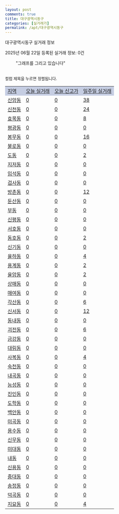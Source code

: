 ```yaml
---
layout: post
comments: true
title: 대구광역시동구
categories: [실거래가]
permalink: /apt/대구광역시동구
---
```


대구광역시동구 실거래 정보

2025년 06월 22일 등록된 실거래 정보: 0건

<!--<script async src="https://pagead2.googlesyndication.com/pagead/js/adsbygoogle.js?client=ca-pub-3485438051770037"
 crossorigin="anonymous"></script>-->

<script type="text/javascript">
  google.charts.load('current', {'packages':['corechart']});
  google.charts.setOnLoadCallback(drawChart);

  function drawChart() {
    var data = google.visualization.arrayToDataTable([['거래일', '매매', '전월세', '전매'], ['21-01', 6, 2, 2], ['21-02', 0, 1, 0], ['21-03', 0, 1, 0], ['21-04', 0, 1, 0], ['21-05', 1, 0, 0], ['21-06', 0, 7, 0], ['21-07', 16, 57, 0], ['21-08', 153, 208, 23], ['21-09', 145, 204, 34], ['21-10', 188, 284, 29], ['21-11', 142, 230, 16], ['21-12', 137, 269, 22], ['22-01', 114, 303, 11], ['22-02', 114, 330, 15], ['22-03', 166, 396, 11], ['22-04', 143, 420, 19], ['22-05', 130, 285, 15], ['22-06', 111, 306, 14], ['22-07', 123, 229, 37], ['22-08', 15, 58, 6], ['23-07', 0, 5, 0], ['23-08', 0, 2, 0], ['23-09', 0, 4, 1], ['23-10', 27, 128, 3], ['23-11', 183, 422, 39], ['23-12', 203, 482, 53], ['24-01', 3, 20, 0], ['24-02', 1, 4, 0], ['24-03', 0, 7, 0], ['24-04', 0, 1, 0], ['24-05', 5, 36, 1], ['24-06', 145, 263, 13], ['24-07', 287, 426, 30], ['24-08', 296, 475, 44], ['24-09', 232, 311, 19], ['24-10', 284, 113, 285], ['24-11', 137, 0, 137], ['24-12', 182, 182, 182], ['25-01', 168, 168, 168], ['25-02', 224, 224, 223], ['25-03', 303, 303, 303], ['25-04', 268, 268, 268], ['25-05', 258, 258, 258], ['25-06', 145, 145, 145]]);

    var options = {
      title: '최근 1년간 유형별 거래량 추이',
      legend: { position: 'bottom' }
    };

    setTimeout(function() {
        var chart = new google.visualization.LineChart(document.getElementById('columnchart_material'));
        chart.draw(data, (options));
        document.getElementById('loading').style.display = 'none';
        var dayLabel = (new Date()).getDay();
        if (dayLabel < 2) {
            sorttable.innerSortFunction.apply(document.getElementById('week'), []);
            sorttable.innerSortFunction.apply(document.getElementById('week'), []);        
        }
        else {
            sorttable.innerSortFunction.apply(document.getElementById('today'), []);
            sorttable.innerSortFunction.apply(document.getElementById('today'), []);
        }
    }, 200);

  }
</script>

<div id="loading" style="z-index:20; display: block; margin-left: 35px">"그래프를 그리고 있습니다"</div>
<div id="columnchart_material" style="width: 95%; margin-left: -35px; display: block"></div>
<!--<div style="width: 95%; margin-left: -35px; display: block">
      <script async src="https://pagead2.googlesyndication.com/pagead/js/adsbygoogle.js?client=ca-pub-3485438051770037"
          crossorigin="anonymous"></script>
      <ins class="adsbygoogle"
          style="display:block"
          data-ad-format="fluid"
          data-ad-layout-key="-fb+5w+4e-db+86"
          data-ad-client="ca-pub-3485438051770037"
          data-ad-slot="1827090281"></ins>
      <script>
          (adsbygoogle = window.adsbygoogle || []).push({});
      </script>
</div>-->
<br>

<font size='small' style='font-size: small;'>컬럼 제목을 누르면 정렬됩니다.</font>
<table class="sortable">
  <tr style='background-color: rgba(114, 132, 186,0.4);'>
    <td id="region"><a href="#">지역</a></td>
    <td id="today"><a href="#">오늘 실거래</a></td>
    <td id="today_new"><a href="#">오늘 신고가</a></td>
    <td id="week"><a href="#">일주일 실거래</a></td>
  </tr>

  
  <tr class="item">
    <td><a href="대구광역시동구신암동">신암동</a></td>
    <td><a href="대구광역시동구신암동">0</a></td>
    <td><a href="대구광역시동구신암동">0</a></td>
    <td><a href="대구광역시동구신암동">38</a></td>
  </tr>
    

  <tr class="item">
    <td><a href="대구광역시동구신천동">신천동</a></td>
    <td><a href="대구광역시동구신천동">0</a></td>
    <td><a href="대구광역시동구신천동">0</a></td>
    <td><a href="대구광역시동구신천동">24</a></td>
  </tr>
    

  <tr class="item">
    <td><a href="대구광역시동구효목동">효목동</a></td>
    <td><a href="대구광역시동구효목동">0</a></td>
    <td><a href="대구광역시동구효목동">0</a></td>
    <td><a href="대구광역시동구효목동">8</a></td>
  </tr>
    

  <tr class="item">
    <td><a href="대구광역시동구평광동">평광동</a></td>
    <td><a href="대구광역시동구평광동">0</a></td>
    <td><a href="대구광역시동구평광동">0</a></td>
    <td><a href="대구광역시동구평광동">0</a></td>
  </tr>
    

  <tr class="item">
    <td><a href="대구광역시동구봉무동">봉무동</a></td>
    <td><a href="대구광역시동구봉무동">0</a></td>
    <td><a href="대구광역시동구봉무동">0</a></td>
    <td><a href="대구광역시동구봉무동">16</a></td>
  </tr>
    

  <tr class="item">
    <td><a href="대구광역시동구불로동">불로동</a></td>
    <td><a href="대구광역시동구불로동">0</a></td>
    <td><a href="대구광역시동구불로동">0</a></td>
    <td><a href="대구광역시동구불로동">0</a></td>
  </tr>
    

  <tr class="item">
    <td><a href="대구광역시동구도동">도동</a></td>
    <td><a href="대구광역시동구도동">0</a></td>
    <td><a href="대구광역시동구도동">0</a></td>
    <td><a href="대구광역시동구도동">2</a></td>
  </tr>
    

  <tr class="item">
    <td><a href="대구광역시동구지저동">지저동</a></td>
    <td><a href="대구광역시동구지저동">0</a></td>
    <td><a href="대구광역시동구지저동">0</a></td>
    <td><a href="대구광역시동구지저동">0</a></td>
  </tr>
    

  <tr class="item">
    <td><a href="대구광역시동구입석동">입석동</a></td>
    <td><a href="대구광역시동구입석동">0</a></td>
    <td><a href="대구광역시동구입석동">0</a></td>
    <td><a href="대구광역시동구입석동">0</a></td>
  </tr>
    

  <tr class="item">
    <td><a href="대구광역시동구검사동">검사동</a></td>
    <td><a href="대구광역시동구검사동">0</a></td>
    <td><a href="대구광역시동구검사동">0</a></td>
    <td><a href="대구광역시동구검사동">0</a></td>
  </tr>
    

  <tr class="item">
    <td><a href="대구광역시동구방촌동">방촌동</a></td>
    <td><a href="대구광역시동구방촌동">0</a></td>
    <td><a href="대구광역시동구방촌동">0</a></td>
    <td><a href="대구광역시동구방촌동">12</a></td>
  </tr>
    

  <tr class="item">
    <td><a href="대구광역시동구둔산동">둔산동</a></td>
    <td><a href="대구광역시동구둔산동">0</a></td>
    <td><a href="대구광역시동구둔산동">0</a></td>
    <td><a href="대구광역시동구둔산동">0</a></td>
  </tr>
    

  <tr class="item">
    <td><a href="대구광역시동구부동">부동</a></td>
    <td><a href="대구광역시동구부동">0</a></td>
    <td><a href="대구광역시동구부동">0</a></td>
    <td><a href="대구광역시동구부동">0</a></td>
  </tr>
    

  <tr class="item">
    <td><a href="대구광역시동구신평동">신평동</a></td>
    <td><a href="대구광역시동구신평동">0</a></td>
    <td><a href="대구광역시동구신평동">0</a></td>
    <td><a href="대구광역시동구신평동">0</a></td>
  </tr>
    

  <tr class="item">
    <td><a href="대구광역시동구서호동">서호동</a></td>
    <td><a href="대구광역시동구서호동">0</a></td>
    <td><a href="대구광역시동구서호동">0</a></td>
    <td><a href="대구광역시동구서호동">0</a></td>
  </tr>
    

  <tr class="item">
    <td><a href="대구광역시동구동호동">동호동</a></td>
    <td><a href="대구광역시동구동호동">0</a></td>
    <td><a href="대구광역시동구동호동">0</a></td>
    <td><a href="대구광역시동구동호동">2</a></td>
  </tr>
    

  <tr class="item">
    <td><a href="대구광역시동구신기동">신기동</a></td>
    <td><a href="대구광역시동구신기동">0</a></td>
    <td><a href="대구광역시동구신기동">0</a></td>
    <td><a href="대구광역시동구신기동">0</a></td>
  </tr>
    

  <tr class="item">
    <td><a href="대구광역시동구율하동">율하동</a></td>
    <td><a href="대구광역시동구율하동">0</a></td>
    <td><a href="대구광역시동구율하동">0</a></td>
    <td><a href="대구광역시동구율하동">4</a></td>
  </tr>
    

  <tr class="item">
    <td><a href="대구광역시동구용계동">용계동</a></td>
    <td><a href="대구광역시동구용계동">0</a></td>
    <td><a href="대구광역시동구용계동">0</a></td>
    <td><a href="대구광역시동구용계동">2</a></td>
  </tr>
    

  <tr class="item">
    <td><a href="대구광역시동구율암동">율암동</a></td>
    <td><a href="대구광역시동구율암동">0</a></td>
    <td><a href="대구광역시동구율암동">0</a></td>
    <td><a href="대구광역시동구율암동">2</a></td>
  </tr>
    

  <tr class="item">
    <td><a href="대구광역시동구상매동">상매동</a></td>
    <td><a href="대구광역시동구상매동">0</a></td>
    <td><a href="대구광역시동구상매동">0</a></td>
    <td><a href="대구광역시동구상매동">0</a></td>
  </tr>
    

  <tr class="item">
    <td><a href="대구광역시동구매여동">매여동</a></td>
    <td><a href="대구광역시동구매여동">0</a></td>
    <td><a href="대구광역시동구매여동">0</a></td>
    <td><a href="대구광역시동구매여동">0</a></td>
  </tr>
    

  <tr class="item">
    <td><a href="대구광역시동구각산동">각산동</a></td>
    <td><a href="대구광역시동구각산동">0</a></td>
    <td><a href="대구광역시동구각산동">0</a></td>
    <td><a href="대구광역시동구각산동">6</a></td>
  </tr>
    

  <tr class="item">
    <td><a href="대구광역시동구신서동">신서동</a></td>
    <td><a href="대구광역시동구신서동">0</a></td>
    <td><a href="대구광역시동구신서동">0</a></td>
    <td><a href="대구광역시동구신서동">12</a></td>
  </tr>
    

  <tr class="item">
    <td><a href="대구광역시동구동내동">동내동</a></td>
    <td><a href="대구광역시동구동내동">0</a></td>
    <td><a href="대구광역시동구동내동">0</a></td>
    <td><a href="대구광역시동구동내동">0</a></td>
  </tr>
    

  <tr class="item">
    <td><a href="대구광역시동구괴전동">괴전동</a></td>
    <td><a href="대구광역시동구괴전동">0</a></td>
    <td><a href="대구광역시동구괴전동">0</a></td>
    <td><a href="대구광역시동구괴전동">6</a></td>
  </tr>
    

  <tr class="item">
    <td><a href="대구광역시동구금강동">금강동</a></td>
    <td><a href="대구광역시동구금강동">0</a></td>
    <td><a href="대구광역시동구금강동">0</a></td>
    <td><a href="대구광역시동구금강동">0</a></td>
  </tr>
    

  <tr class="item">
    <td><a href="대구광역시동구대림동">대림동</a></td>
    <td><a href="대구광역시동구대림동">0</a></td>
    <td><a href="대구광역시동구대림동">0</a></td>
    <td><a href="대구광역시동구대림동">0</a></td>
  </tr>
    

  <tr class="item">
    <td><a href="대구광역시동구사복동">사복동</a></td>
    <td><a href="대구광역시동구사복동">0</a></td>
    <td><a href="대구광역시동구사복동">0</a></td>
    <td><a href="대구광역시동구사복동">4</a></td>
  </tr>
    

  <tr class="item">
    <td><a href="대구광역시동구숙천동">숙천동</a></td>
    <td><a href="대구광역시동구숙천동">0</a></td>
    <td><a href="대구광역시동구숙천동">0</a></td>
    <td><a href="대구광역시동구숙천동">0</a></td>
  </tr>
    

  <tr class="item">
    <td><a href="대구광역시동구내곡동">내곡동</a></td>
    <td><a href="대구광역시동구내곡동">0</a></td>
    <td><a href="대구광역시동구내곡동">0</a></td>
    <td><a href="대구광역시동구내곡동">0</a></td>
  </tr>
    

  <tr class="item">
    <td><a href="대구광역시동구능성동">능성동</a></td>
    <td><a href="대구광역시동구능성동">0</a></td>
    <td><a href="대구광역시동구능성동">0</a></td>
    <td><a href="대구광역시동구능성동">0</a></td>
  </tr>
    

  <tr class="item">
    <td><a href="대구광역시동구진인동">진인동</a></td>
    <td><a href="대구광역시동구진인동">0</a></td>
    <td><a href="대구광역시동구진인동">0</a></td>
    <td><a href="대구광역시동구진인동">0</a></td>
  </tr>
    

  <tr class="item">
    <td><a href="대구광역시동구도학동">도학동</a></td>
    <td><a href="대구광역시동구도학동">0</a></td>
    <td><a href="대구광역시동구도학동">0</a></td>
    <td><a href="대구광역시동구도학동">0</a></td>
  </tr>
    

  <tr class="item">
    <td><a href="대구광역시동구백안동">백안동</a></td>
    <td><a href="대구광역시동구백안동">0</a></td>
    <td><a href="대구광역시동구백안동">0</a></td>
    <td><a href="대구광역시동구백안동">0</a></td>
  </tr>
    

  <tr class="item">
    <td><a href="대구광역시동구미곡동">미곡동</a></td>
    <td><a href="대구광역시동구미곡동">0</a></td>
    <td><a href="대구광역시동구미곡동">0</a></td>
    <td><a href="대구광역시동구미곡동">0</a></td>
  </tr>
    

  <tr class="item">
    <td><a href="대구광역시동구용수동">용수동</a></td>
    <td><a href="대구광역시동구용수동">0</a></td>
    <td><a href="대구광역시동구용수동">0</a></td>
    <td><a href="대구광역시동구용수동">0</a></td>
  </tr>
    

  <tr class="item">
    <td><a href="대구광역시동구신무동">신무동</a></td>
    <td><a href="대구광역시동구신무동">0</a></td>
    <td><a href="대구광역시동구신무동">0</a></td>
    <td><a href="대구광역시동구신무동">0</a></td>
  </tr>
    

  <tr class="item">
    <td><a href="대구광역시동구미대동">미대동</a></td>
    <td><a href="대구광역시동구미대동">0</a></td>
    <td><a href="대구광역시동구미대동">0</a></td>
    <td><a href="대구광역시동구미대동">0</a></td>
  </tr>
    

  <tr class="item">
    <td><a href="대구광역시동구내동">내동</a></td>
    <td><a href="대구광역시동구내동">0</a></td>
    <td><a href="대구광역시동구내동">0</a></td>
    <td><a href="대구광역시동구내동">0</a></td>
  </tr>
    

  <tr class="item">
    <td><a href="대구광역시동구신용동">신용동</a></td>
    <td><a href="대구광역시동구신용동">0</a></td>
    <td><a href="대구광역시동구신용동">0</a></td>
    <td><a href="대구광역시동구신용동">0</a></td>
  </tr>
    

  <tr class="item">
    <td><a href="대구광역시동구중대동">중대동</a></td>
    <td><a href="대구광역시동구중대동">0</a></td>
    <td><a href="대구광역시동구중대동">0</a></td>
    <td><a href="대구광역시동구중대동">0</a></td>
  </tr>
    

  <tr class="item">
    <td><a href="대구광역시동구송정동">송정동</a></td>
    <td><a href="대구광역시동구송정동">0</a></td>
    <td><a href="대구광역시동구송정동">0</a></td>
    <td><a href="대구광역시동구송정동">0</a></td>
  </tr>
    

  <tr class="item">
    <td><a href="대구광역시동구덕곡동">덕곡동</a></td>
    <td><a href="대구광역시동구덕곡동">0</a></td>
    <td><a href="대구광역시동구덕곡동">0</a></td>
    <td><a href="대구광역시동구덕곡동">0</a></td>
  </tr>
    

  <tr class="item">
    <td><a href="대구광역시동구지묘동">지묘동</a></td>
    <td><a href="대구광역시동구지묘동">0</a></td>
    <td><a href="대구광역시동구지묘동">0</a></td>
    <td><a href="대구광역시동구지묘동">4</a></td>
  </tr>
    


</table>


    